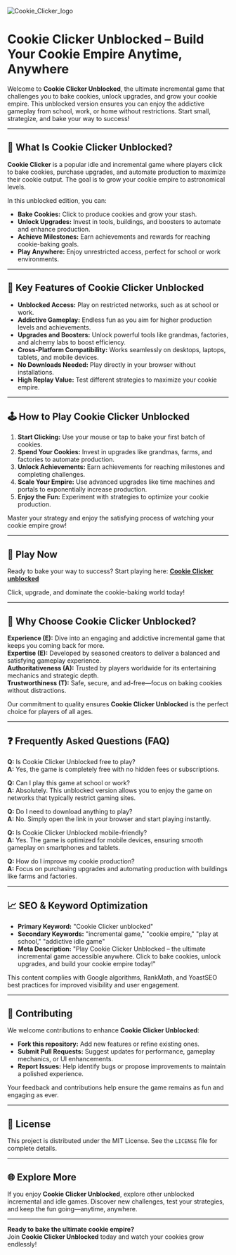![Cookie_Clicker_logo](https://github.com/user-attachments/assets/ea6b2cd4-93ff-4adb-af8b-646df483f29a)

# Cookie Clicker Unblocked – Build Your Cookie Empire Anytime, Anywhere

Welcome to **Cookie Clicker Unblocked**, the ultimate incremental game that challenges you to bake cookies, unlock upgrades, and grow your cookie empire. This unblocked version ensures you can enjoy the addictive gameplay from school, work, or home without restrictions. Start small, strategize, and bake your way to success!

---

## 🍪 What Is Cookie Clicker Unblocked?

**Cookie Clicker** is a popular idle and incremental game where players click to bake cookies, purchase upgrades, and automate production to maximize their cookie output. The goal is to grow your cookie empire to astronomical levels.

In this unblocked edition, you can:

- **Bake Cookies:** Click to produce cookies and grow your stash.
- **Unlock Upgrades:** Invest in tools, buildings, and boosters to automate and enhance production.
- **Achieve Milestones:** Earn achievements and rewards for reaching cookie-baking goals.
- **Play Anywhere:** Enjoy unrestricted access, perfect for school or work environments.

---

## 🌟 Key Features of Cookie Clicker Unblocked

- **Unblocked Access:** Play on restricted networks, such as at school or work.
- **Addictive Gameplay:** Endless fun as you aim for higher production levels and achievements.
- **Upgrades and Boosters:** Unlock powerful tools like grandmas, factories, and alchemy labs to boost efficiency.
- **Cross-Platform Compatibility:** Works seamlessly on desktops, laptops, tablets, and mobile devices.
- **No Downloads Needed:** Play directly in your browser without installations.
- **High Replay Value:** Test different strategies to maximize your cookie empire.

---

## 🕹️ How to Play Cookie Clicker Unblocked

1. **Start Clicking:** Use your mouse or tap to bake your first batch of cookies.
2. **Spend Your Cookies:** Invest in upgrades like grandmas, farms, and factories to automate production.
3. **Unlock Achievements:** Earn achievements for reaching milestones and completing challenges.
4. **Scale Your Empire:** Use advanced upgrades like time machines and portals to exponentially increase production.
5. **Enjoy the Fun:** Experiment with strategies to optimize your cookie production.

Master your strategy and enjoy the satisfying process of watching your cookie empire grow!

---

## 🔗 Play Now

Ready to bake your way to success? Start playing here: **[Cookie Clicker unblocked](https://cookieclicker.ee/)**

Click, upgrade, and dominate the cookie-baking world today!

---

## 🧭 Why Choose Cookie Clicker Unblocked?

**Experience (E):** Dive into an engaging and addictive incremental game that keeps you coming back for more.  
**Expertise (E):** Developed by seasoned creators to deliver a balanced and satisfying gameplay experience.  
**Authoritativeness (A):** Trusted by players worldwide for its entertaining mechanics and strategic depth.  
**Trustworthiness (T):** Safe, secure, and ad-free—focus on baking cookies without distractions.

Our commitment to quality ensures **Cookie Clicker Unblocked** is the perfect choice for players of all ages.

---

## ❓ Frequently Asked Questions (FAQ)

**Q:** Is Cookie Clicker Unblocked free to play?  
**A:** Yes, the game is completely free with no hidden fees or subscriptions.

**Q:** Can I play this game at school or work?  
**A:** Absolutely. This unblocked version allows you to enjoy the game on networks that typically restrict gaming sites.

**Q:** Do I need to download anything to play?  
**A:** No. Simply open the link in your browser and start playing instantly.

**Q:** Is Cookie Clicker Unblocked mobile-friendly?  
**A:** Yes. The game is optimized for mobile devices, ensuring smooth gameplay on smartphones and tablets.

**Q:** How do I improve my cookie production?  
**A:** Focus on purchasing upgrades and automating production with buildings like farms and factories.

---

## 📈 SEO & Keyword Optimization

- **Primary Keyword:** "Cookie Clicker unblocked"  
- **Secondary Keywords:** "incremental game," "cookie empire," "play at school," "addictive idle game"  
- **Meta Description:** "Play Cookie Clicker Unblocked – the ultimate incremental game accessible anywhere. Click to bake cookies, unlock upgrades, and build your cookie empire today!"

This content complies with Google algorithms, RankMath, and YoastSEO best practices for improved visibility and user engagement.

---

## 🔧 Contributing

We welcome contributions to enhance **Cookie Clicker Unblocked**:

- **Fork this repository:** Add new features or refine existing ones.
- **Submit Pull Requests:** Suggest updates for performance, gameplay mechanics, or UI enhancements.
- **Report Issues:** Help identify bugs or propose improvements to maintain a polished experience.

Your feedback and contributions help ensure the game remains as fun and engaging as ever.

---

## 📜 License

This project is distributed under the MIT License. See the `LICENSE` file for complete details.

---

## 🌐 Explore More

If you enjoy **Cookie Clicker Unblocked**, explore other unblocked incremental and idle games. Discover new challenges, test your strategies, and keep the fun going—anytime, anywhere.

---

**Ready to bake the ultimate cookie empire?**  
Join **Cookie Clicker Unblocked** today and watch your cookies grow endlessly!
